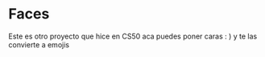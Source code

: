 # Faces
Este es otro proyecto que hice en CS50 aca puedes poner caras : ) y te las convierte a emojis 
